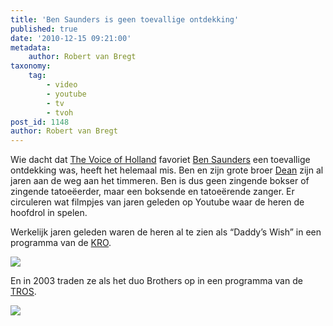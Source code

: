 ```yaml
---
title: 'Ben Saunders is geen toevallige ontdekking'
published: true
date: '2010-12-15 09:21:00'
metadata:
    author: Robert van Bregt
taxonomy:
    tag:
        - video
        - youtube
        - tv
        - tvoh
post_id: 1148
author: Robert van Bregt
---
```


Wie dacht dat [The Voice of Holland](http://www.thevoiceofholland.com/) favoriet [Ben Saunders](tattooben.hyves.nl) een toevallige ontdekking was, heeft het helemaal mis. Ben en zijn grote broer [Dean](http://djsaunders.hyves.nl/) zijn al jaren aan de weg aan het timmeren. Ben is dus geen zingende bokser of zingende tatoeëerder, maar een boksende en tatoeërende zanger. Er circuleren wat filmpjes van jaren geleden op Youtube waar de heren de hoofdrol in spelen.

Werkelijk jaren geleden waren de heren al te zien als “Daddy’s Wish” in een programma van de [KRO](http://www.kro.nl).

![](https://youtube.com/v/LkKg6zaLo_s)

En in 2003 traden ze als het duo Brothers op in een programma van de [TROS](http://www.tros.nl).

![](https://youtube.com/v/pwyf6HShrSg)